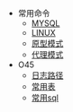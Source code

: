 - 常用命令
​
  - [MYSQL](command/Mysql.md)
  - [LINUX](command/Linux.md)
  - [原型模式](desgin-pattern/设计模式之原型模式.md)
  - [代理模式](desgin-pattern/设计模式之代理模式.md)
​
- O45
​
  - [日志路径](o45/log.md)
  - [常用表](o45/table.md)
  - [常用sql](o45/sql.md)
​

